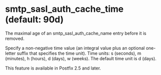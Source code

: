 # smtp_sasl_auth_cache_time (default: 90d)
 The maximal age of an smtp\_sasl\_auth\_cache\_name entry before it
is removed. 


 Specify a non-negative time value (an integral value plus an optional
one-letter suffix that specifies the time unit). Time units: s
(seconds), m (minutes), h (hours), d (days), w (weeks).
The default time unit is d (days). 


 This feature is available in Postfix 2.5 and later. 


